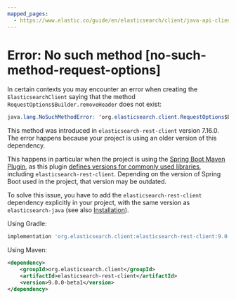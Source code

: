 ```yaml
---
mapped_pages:
  - https://www.elastic.co/guide/en/elasticsearch/client/java-api-client/current/no-such-method-request-options.html
---
```


# Error: No such method [no-such-method-request-options]

In certain contexts you may encounter an error when creating the `ElasticsearchClient` saying that the method `RequestOptions$Builder.removeHeader` does not exist:

```java
java.lang.NoSuchMethodError: 'org.elasticsearch.client.RequestOptions$Builder org.elasticsearch.client.RequestOptions$Builder.removeHeader(java.lang.String)'
```

This method was introduced in `elasticsearch-rest-client` version 7.16.0. The error happens because your project is using an older version of this dependency.

This happens in particular when the project is using the [Spring Boot Maven Plugin](https://docs.spring.io/spring-boot/docs/current/maven-plugin/reference/htmlsingle/), as this plugin [defines versions for commonly used libraries](https://github.com/spring-projects/spring-boot/blob/main/spring-boot-project/spring-boot-dependencies/build.gradle), including `elasticsearch-rest-client`. Depending on the version of Spring Boot used in the project, that version may be outdated.

To solve this issue, you have to add the `elasticsearch-rest-client` dependency explicitly in your project, with the same version as `elasticsearch-java` (see also [Installation](elasticsearch-java://reference/setup/installation.md)).

Using Gradle:

```groovy
implementation 'org.elasticsearch.client:elasticsearch-rest-client:9.0.0-beta1'
```

Using Maven:

```xml
<dependency>
    <groupId>org.elasticsearch.client</groupId>
    <artifactId>elasticsearch-rest-client</artifactId>
    <version>9.0.0-beta1</version>
</dependency>
```

